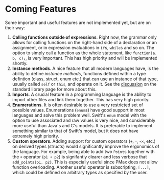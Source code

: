 #  Coming Features

Some important and useful features are not implemented yet, but are on their way:
1. **Calling functions outside of expressions**. Right now, the grammar only allows for calling functions on the right-hand side of a declaration or an assignment, or in expression evaluations in `if`s, `while`s and so on. The option to simply call a function as the whole statement, like `function(a, b, c);`, is very important. This has high priority and will be implemented shortly.
2. **Instance methods**. A nice feature that all modern languages have, is the ability to define _instance methods_, functions defined within a type defintion (class, struct, enum etc.) that can use an instance of that type, usually called `self` or `this`, and operate on it. See the [discussion](https://github.com/Fleli/PMax-StdLib) on the standard library page for more about this.
3. **Imports**. A crucial feature in a programming language is the ability to import other files and link them together. This has very high priority.
4. **Enumerations**. It is often desirable to use a very restricted set of possible values. Enumerations (`enum`s) have good support in most languages and solve this problem well. Swift's `enum` model with the option to use associated and raw values is very nice, and considerably more useful than Java's and C's models. It is preferable to implement something similar to that of Swift's model, but it does not have extremely high priority.
5. **Custom operators**. Adding support for custom operators (`+`, `-`, `<<`, etc.) on derived types (structs) would significantly improve the ergonomics of the language. For example, being able to add two `Point`s together with the `+` operator (`p1 + p2`) is signifantly clearer and less verbose that `add_points(p1, p2)`. This is especially useful since PMax does not allow function overloading. Another useful operator is subscripting, `[...]`, which could be defined on arbitrary types as specified by the user.  
